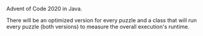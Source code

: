 Advent of Code 2020 in Java.

There will be an optimized version for every puzzle and a class that will run every puzzle (both versions) to measure the overall execution's runtime.
